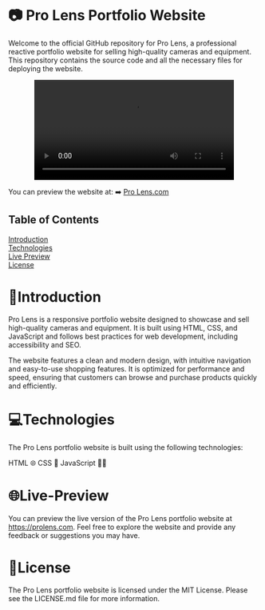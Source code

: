 
# 📷 Pro Lens Portfolio Website
Welcome to the official GitHub repository for Pro Lens, a professional reactive portfolio website for selling high-quality cameras and equipment. 
This repository contains the source code and all the necessary files for deploying the website. 

<p align="center">
  <video src="https://user-images.githubusercontent.com/94199297/226153818-1367d906-7056-4026-ac5b-7ec941cb5541.mp4" width=400/>
<p/>

You can preview the website at: ➡️   [Pro Lens.com](https://prolensdemo.netlify.app/)


## Table of Contents  
[Introduction](#introduction)  
[Technologies](#technologies)  
[Live Preview](#live-preview)   
[License](#license)

# 📝Introduction
Pro Lens is a responsive portfolio website designed to showcase and sell high-quality cameras and equipment. It is built using HTML, CSS, and JavaScript and follows best practices for web development, including accessibility and SEO.

The website features a clean and modern design, with intuitive navigation and easy-to-use shopping features. It is optimized for performance and speed, ensuring that customers can browse and purchase products quickly and efficiently.

# 💻Technologies
The Pro Lens portfolio website is built using the following technologies:

HTML 🌐
CSS 🎨
JavaScript 🧑‍💻

# 🌐Live-Preview
You can preview the live version of the Pro Lens portfolio website at https://prolens.com. 
Feel free to explore the website and provide any feedback or suggestions you may have.

# 📜License
The Pro Lens portfolio website is licensed under the MIT License. Please see the LICENSE.md file for more information.

